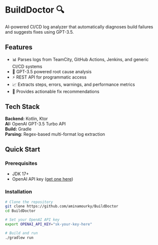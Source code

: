 # BuildDoctor 🔍

AI-powered CI/CD log analyzer that automatically diagnoses build failures and suggests fixes using GPT-3.5.

## Features

- 📊 Parses logs from TeamCity, GitHub Actions, Jenkins, and generic CI/CD systems
- 🤖 GPT-3.5 powered root cause analysis
- ⚡ REST API for programmatic access
- 📈 Extracts steps, errors, warnings, and performance metrics
- 🎯 Provides actionable fix recommendations

## Tech Stack

**Backend:** Kotlin, Ktor  
**AI:** OpenAI GPT-3.5 Turbo API  
**Build:** Gradle  
**Parsing:** Regex-based multi-format log extraction

## Quick Start

### Prerequisites

- JDK 17+
- OpenAI API key ([get one here](https://platform.openai.com/api-keys))

### Installation
```bash
# Clone the repository
git clone https://github.com/aminamourky/BuildDoctor
cd BuildDoctor

# Set your OpenAI API key
export OPENAI_API_KEY="sk-your-key-here"

# Build and run
./gradlew run
